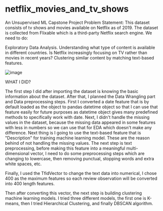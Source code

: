 # netflix_movies_and_tv_shows

An Unsupervised ML Capstone Project Problem Statement: This dataset consists of tv shows and movies available on Netflix as of 2019. The dataset is collected from Flixable which is a third-party Netflix search engine. We need to do:

Exploratory Data Analysis.
Understanding what type of content is available in different countries.
Is Netflix increasingly focusing on TV rather than movies in recent years?
Clustering similar content by matching text-based features.

![image](https://github.com/vaishnavitechcoder/netflix_movies_and_tv_shows/assets/133495294/cafb87ab-a4d4-41bb-9b98-3091238eb2a8)

WHAT I DID?

The first step I did after importing the dataset is knowing the basic information about the dataset. After that, I planned the Data Wrangling part and Data preprocessing steps. First I converted a date feature that is by default loaded as the object to pandas datetime object so that I can use that feature easily for future purposes as datetime object gives many predefined methods to specifically work with date. Next, I didn't handle the missing values in the dataset, because the missing data appeared in some features with less in numbers so we can use that for EDA which doesn't make any difference. Next thing is I going to use the text-based feature that is "Description" for training machine learning model. These are the reason behind of not handling the missing values. The next step is text preprocessing, before making this feature into a meaningful multi-dimensional vector, I need to do some preprocessing steps which are changing to lowercase, then removing punctual, stopping words and extra white spaces, etc.

Finally, I used the TfidVector to change the text data into numerical, I chose 400 as the maximum features so each review observation will be converted into 400 length features.

Then after converting this vector, the next step is building clustering machine learning models. I tried three different models, the first one is K-means, then I tried Hierarchical Clustering, and finally DBSCAN algorithm.


